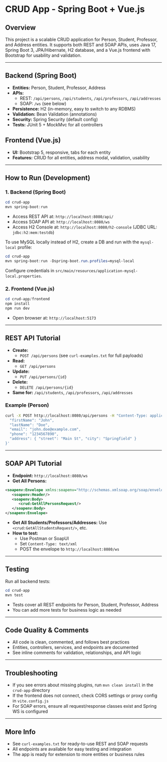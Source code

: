 # CRUD App - Spring Boot + Vue.js

## Overview
This project is a scalable CRUD application for Person, Student, Professor, and Address entities. It supports both REST and SOAP APIs, uses Java 17, Spring Boot 3, JPA/Hibernate, H2 database, and a Vue.js frontend with Bootstrap for usability and validation.

---

## Backend (Spring Boot)
- **Entities:** Person, Student, Professor, Address
- **APIs:**
  - REST: `/api/persons`, `/api/students`, `/api/professors`, `/api/addresses`
  - SOAP: `/ws` (see below)
- **Persistence:** H2 (in-memory, easy to switch to any RDBMS)
- **Validation:** Bean Validation (annotations)
- **Security:** Spring Security (default config)
- **Tests:** JUnit 5 + MockMvc for all controllers

## Frontend (Vue.js)
- **UI:** Bootstrap 5, responsive, tabs for each entity
- **Features:** CRUD for all entities, address modal, validation, usability

---

## How to Run (Development)

### 1. Backend (Spring Boot)
```powershell
cd crud-app
mvn spring-boot:run
```
- Access REST API at: `http://localhost:8080/api/`
- Access SOAP API at: `http://localhost:8080/ws`
- Access H2 Console at: `http://localhost:8080/h2-console` (JDBC URL: `jdbc:h2:mem:testdb`)

To use MySQL locally instead of H2, create a DB and run with the `mysql-local` profile:

```powershell
cd crud-app
mvn spring-boot:run -Dspring-boot.run.profiles=mysql-local
```
Configure credentials in `src/main/resources/application-mysql-local.properties`.

### 2. Frontend (Vue.js)
```powershell
cd crud-app/frontend
npm install
npm run dev
```
- Open browser at: `http://localhost:5173`

---

## REST API Tutorial

- **Create:**
  - `POST /api/persons` (see `curl-examples.txt` for full payloads)
- **Read:**
  - `GET /api/persons`
- **Update:**
  - `PUT /api/persons/{id}`
- **Delete:**
  - `DELETE /api/persons/{id}`
- **Same for:** `/api/students`, `/api/professors`, `/api/addresses`

### Example (Person)
```bash
curl -X POST http://localhost:8080/api/persons -H "Content-Type: application/json" -d '{
  "firstName": "John",
  "lastName": "Doe",
  "email": "john.doe@example.com",
  "phone": "1234567890",
  "address": { "street": "Main St", "city": "Springfield" }
}'
```

---

## SOAP API Tutorial

- **Endpoint:** `http://localhost:8080/ws`
- **Get All Persons:**
```xml
<soapenv:Envelope xmlns:soapenv="http://schemas.xmlsoap.org/soap/envelope/" xmlns:crud="http://example.com/crudapp/soap">
   <soapenv:Header/>
   <soapenv:Body>
      <crud:GetAllPersonsRequest/>
   </soapenv:Body>
</soapenv:Envelope>
```
- **Get All Students/Professors/Addresses:** Use `<crud:GetAllStudentsRequest/>`, etc.
- **How to test:**
  - Use Postman or SoapUI
  - Set `Content-Type: text/xml`
  - POST the envelope to `http://localhost:8080/ws`

---

## Testing

Run all backend tests:
```powershell
cd crud-app
mvn test
```
- Tests cover all REST endpoints for Person, Student, Professor, Address
- You can add more tests for business logic as needed

---

## Code Quality & Comments
- All code is clean, commented, and follows best practices
- Entities, controllers, services, and endpoints are documented
- See inline comments for validation, relationships, and API logic

---

## Troubleshooting
- If you see errors about missing plugins, run `mvn clean install` in the `crud-app` directory
- If the frontend does not connect, check CORS settings or proxy config in `vite.config.js`
- For SOAP errors, ensure all request/response classes exist and Spring WS is configured

---

## More Info
- See `curl-examples.txt` for ready-to-use REST and SOAP requests
- All endpoints are available for easy testing and integration
- The app is ready for extension to more entities or business rules
